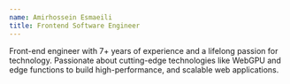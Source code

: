 ```yaml
---
name: Amirhossein Esmaeili
title: Frontend Software Engineer
---
```


Front-end engineer with 7+ years of experience and a lifelong passion for technology.
Passionate about cutting-edge technologies like WebGPU and edge functions to build high-performance, and scalable web applications.
